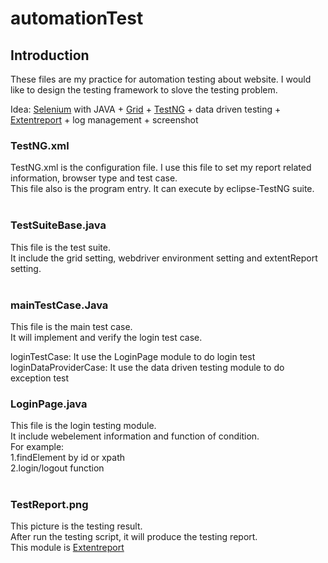 # automationTest

## Introduction

These files are my practice for automation testing about website.
I would like to design the testing framework to slove the testing problem.

Idea: [Selenium](http://www.seleniumhq.org/) with JAVA + [Grid](http://www.seleniumhq.org/projects/grid/) + [TestNG](http://testng.org/doc/) + data driven testing + [Extentreport](http://extentreports.com/) + log management + screenshot

### TestNG.xml
TestNG.xml is the configuration file. I use this file to set my report related information, browser type and test case.<br>
This file also is the program entry. It can execute by eclipse-TestNG suite. <br><br>

### TestSuiteBase.java
This file is the test suite.<br>
It include the grid setting, webdriver environment setting and extentReport setting.<br><br>

### mainTestCase.Java
This file is the main test case.<br>
It will implement and verify the login test case.<br>

loginTestCase: It use the LoginPage module to do login test<br>
loginDataProviderCase: It use the data driven testing module to do exception test<br>

### LoginPage.java
This file is the login testing module.<br>
It include webelement information and function of condition. <br>
For example: <br>
1.findElement by id or xpath<br>
2.login/logout function<br><br>

### TestReport.png
This picture is the testing result.<br>
After run the testing script, it will produce the testing report.<br>
This module is [Extentreport](http://extentreports.com/)
